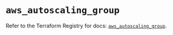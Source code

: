 # `aws_autoscaling_group`

Refer to the Terraform Registry for docs: [`aws_autoscaling_group`](https://registry.terraform.io/providers/hashicorp/aws/5.45.0/docs/resources/autoscaling_group).
